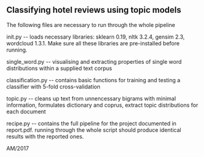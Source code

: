 Classifying hotel reviews using topic models
---

The following files are necessary to run through the whole pipeline

init.py -- loads necessary libraries: sklearn 0.19, nltk 3.2.4, gensim 2.3, wordcloud 1.3.1. Make sure all these libraries are pre-installed
before running.

single_word.py -- visualising and extracting properties of single word distributions within a supplied text corpus

classification.py -- contains basic functions for training and testing a classifier with 5-fold cross-validation 

topic.py -- cleans up text from unnencessary bigrams with minimal information, formulates dictionary and coprus, extract topic distributions
for each document

recipe.py -- contains the full pipeline for the project documented in report.pdf. running through the whole script should produce identical
results with the reported ones.

AM/2017
